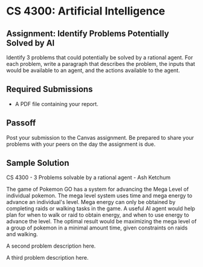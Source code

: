 CS 4300: Artificial Intelligence
===============================================

Assignment: Identify Problems Potentially Solved by AI
------------------------------------------------------

Identify 3 problems that could potentially be solved by a rational agent.
For each problem, write a paragraph that describes the problem,
the inputs that would be available to an agent, and the actions
available to the agent.


Required Submissions
------------------------

- A PDF file containing your report.

Passoff
-------

Post your submission to the Canvas assignment.  Be prepared
to share your problems with your peers on the day the
assignment is due.

Sample Solution
---------------

CS 4300 - 3 Problems solvable by a rational agent - Ash Ketchum

The game of Pokemon GO has a system for advancing the Mega Level of individual pokemon. The mega level system uses time and mega energy to advance an individual's level. Mega energy can only be obtained by completing raids or walking tasks in the game. A useful AI agent would help plan for when to walk or raid to obtain energy, and when to use energy to advance the level. The optimal result would be maximizing the mega level of a group of pokemon in a minimal amount time, given constraints on raids and walking.

A second problem description here.

A third problem description here.

